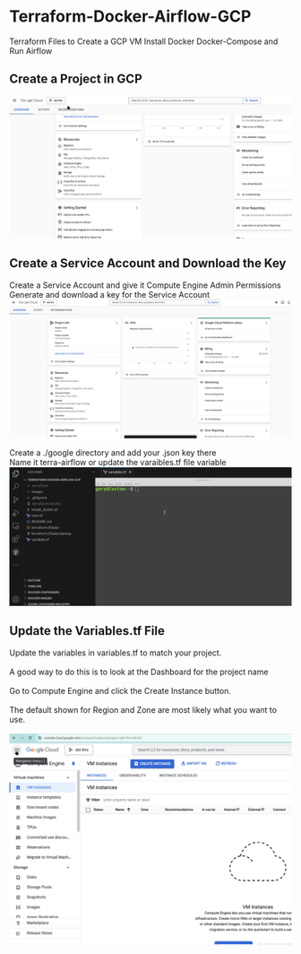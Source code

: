 # Terraform-Docker-Airflow-GCP
Terraform Files to Create a GCP VM Install Docker Docker-Compose and Run Airflow


## Create a Project in GCP
![til](./images/CreateProject.gif)

## Create a Service Account and Download the Key
Create a Service Account and give it Compute Engine Admin Permissions<br>
Generate and download a key for the Service Account</br>
![til](./images/ServiceAccount.gif)

Create a ./google directory and add your .json key there<br>
Name it terra-airflow or update the varaibles.tf file variable</br>
![til](./images/AddServiceAccount.gif)

## Update the Variables.tf File 
Update the variables in variables.tf to match your project.<br><br>
A good way to do this is to look at the Dashboard for the project name<br><br>
Go to Compute Engine and click the Create Instance button.<br><br>
The default shown for Region and Zone are most likely what you want to use.</br><br>
![til](./images/SetVariables.gif)